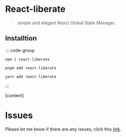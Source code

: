 # React-liberate

> simple and elegant React Global State Manager.

## Installtion

::: code-group

```[npm]
npm i react-liberate
```

```[pnpm]
pnpm add react-liberate
```

```[yarn]
yarn add react-liberate
```

:::

[content]

# Issues

Please let me know if there are any issues, click this [link](https://github.com/savage181855/savage-libs/issues).
